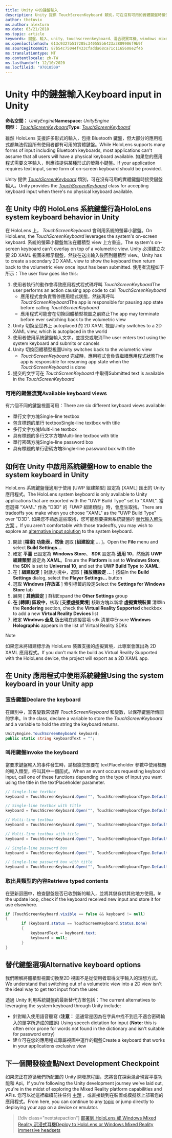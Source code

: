 ```yaml
---
title: Unity 中的鍵盤輸入
description: Unity 提供 TouchScreenKeyboard 類別，可在沒有可用的實體鍵盤時接受鍵盤輸入。
author: thetuvix
ms.author: alexturn
ms.date: 03/21/2018
ms.topic: article
keywords: 鍵盤、輸入、unity、touchscreenkeyboard、混合現實耳機、windows mixed reality 耳機、虛擬實境耳機
ms.openlocfilehash: 613c9327b517205c340555b6423a3809906f9b9f
ms.sourcegitcommit: 87b54c75044f433cfadda68ca71c1165608e2f4b
ms.translationtype: MT
ms.contentlocale: zh-TW
ms.lasthandoff: 12/10/2020
ms.locfileid: "97010509"
---
```

# <a name="keyboard-input-in-unity"></a><span data-ttu-id="65e57-104">Unity 中的鍵盤輸入</span><span class="sxs-lookup"><span data-stu-id="65e57-104">Keyboard input in Unity</span></span>

<span data-ttu-id="65e57-105">**命名空間：** *UnityEngine*</span><span class="sxs-lookup"><span data-stu-id="65e57-105">**Namespace:** *UnityEngine*</span></span><br>
 <span data-ttu-id="65e57-106">**類型**： *[TouchScreenKeyboard](https://docs.unity3d.com/ScriptReference/TouchScreenKeyboard.html)*</span><span class="sxs-lookup"><span data-stu-id="65e57-106">**Type**: *[TouchScreenKeyboard](https://docs.unity3d.com/ScriptReference/TouchScreenKeyboard.html)*</span></span>

<span data-ttu-id="65e57-107">雖然 HoloLens 支援許多形式的輸入，包括 Bluetooth 鍵盤，但大部分的應用程式都無法假設所有使用者都有可用的實體鍵盤。</span><span class="sxs-lookup"><span data-stu-id="65e57-107">While HoloLens supports many forms of input including Bluetooth keyboards, most applications can't assume that all users will have a physical keyboard available.</span></span> <span data-ttu-id="65e57-108">如果您的應用程式需要文字輸入，則應該提供某種形式的螢幕小鍵盤。</span><span class="sxs-lookup"><span data-stu-id="65e57-108">If your application requires text input, some form of on-screen keyboard should be provided.</span></span>

<span data-ttu-id="65e57-109">Unity 提供 *[TouchScreenKeyboard](https://docs.unity3d.com/ScriptReference/TouchScreenKeyboard.html)* 類別，可在沒有可用的實體鍵盤時接受鍵盤輸入。</span><span class="sxs-lookup"><span data-stu-id="65e57-109">Unity provides the *[TouchScreenKeyboard](https://docs.unity3d.com/ScriptReference/TouchScreenKeyboard.html)* class for accepting keyboard input when there's no physical keyboard available.</span></span>

## <a name="hololens-system-keyboard-behavior-in-unity"></a><span data-ttu-id="65e57-110">在 Unity 中的 HoloLens 系統鍵盤行為</span><span class="sxs-lookup"><span data-stu-id="65e57-110">HoloLens system keyboard behavior in Unity</span></span>

<span data-ttu-id="65e57-111">在 HoloLens 上， *TouchScreenKeyboard* 會利用系統的螢幕小鍵盤。</span><span class="sxs-lookup"><span data-stu-id="65e57-111">On HoloLens, the *TouchScreenKeyboard* leverages the system's on-screen keyboard.</span></span> <span data-ttu-id="65e57-112">系統的螢幕小鍵盤無法在體積型 view 上方重迭。</span><span class="sxs-lookup"><span data-stu-id="65e57-112">The system's on-screen keyboard can't overlay on top of a volumetric view.</span></span> <span data-ttu-id="65e57-113">Unity 必須建立次要 2D XAML 視圖來顯示鍵盤，然後在送出輸入後回到體積型 view。</span><span class="sxs-lookup"><span data-stu-id="65e57-113">Unity has to create a secondary 2D XAML view to show the keyboard then return back to the volumetric view once input has been submitted.</span></span> <span data-ttu-id="65e57-114">使用者流程如下所示：</span><span class="sxs-lookup"><span data-stu-id="65e57-114">The user flow goes like this:</span></span>
1. <span data-ttu-id="65e57-115">使用者執行的動作會導致應用程式程式碼呼叫 *TouchScreenKeyboard*</span><span class="sxs-lookup"><span data-stu-id="65e57-115">The user performs an action causing app code to call *TouchScreenKeyboard*</span></span>
    * <span data-ttu-id="65e57-116">應用程式會負責暫停應用程式狀態，然後再呼叫 *TouchScreenKeyboard*</span><span class="sxs-lookup"><span data-stu-id="65e57-116">The app is responsible for pausing app state before calling *TouchScreenKeyboard*</span></span>
    * <span data-ttu-id="65e57-117">應用程式可能會在切換回體積型視圖之前終止</span><span class="sxs-lookup"><span data-stu-id="65e57-117">The app may terminate before ever switching back to the volumetric view</span></span>
2. <span data-ttu-id="65e57-118">Unity 切換至世界上 autoplaced 的 2D XAML 視圖</span><span class="sxs-lookup"><span data-stu-id="65e57-118">Unity switches to a 2D XAML view, which is autoplaced in the world</span></span>
3. <span data-ttu-id="65e57-119">使用者使用系統鍵盤輸入文字，並提交或取消</span><span class="sxs-lookup"><span data-stu-id="65e57-119">The user enters text using the system keyboard and submits or cancels</span></span>
4. <span data-ttu-id="65e57-120">Unity 切換回體積型視圖</span><span class="sxs-lookup"><span data-stu-id="65e57-120">Unity switches back to the volumetric view</span></span>
    * <span data-ttu-id="65e57-121">*TouchScreenKeyboard* 完成時，應用程式會負責繼續應用程式狀態</span><span class="sxs-lookup"><span data-stu-id="65e57-121">The app is responsible for resuming app state when the *TouchScreenKeyboard* is done</span></span>
5. <span data-ttu-id="65e57-122">提交的文字可在 *TouchScreenKeyboard* 中取得</span><span class="sxs-lookup"><span data-stu-id="65e57-122">Submitted text is available in the *TouchScreenKeyboard*</span></span>

### <a name="available-keyboard-views"></a><span data-ttu-id="65e57-123">可用的鍵盤流覽</span><span class="sxs-lookup"><span data-stu-id="65e57-123">Available keyboard views</span></span>

<span data-ttu-id="65e57-124">有六個不同的鍵盤視圖可用：</span><span class="sxs-lookup"><span data-stu-id="65e57-124">There are six different keyboard views available:</span></span>
* <span data-ttu-id="65e57-125">單行文字方塊</span><span class="sxs-lookup"><span data-stu-id="65e57-125">Single-line textbox</span></span>
* <span data-ttu-id="65e57-126">包含標題的單行 textbox</span><span class="sxs-lookup"><span data-stu-id="65e57-126">Single-line textbox with title</span></span>
* <span data-ttu-id="65e57-127">多行文字方塊</span><span class="sxs-lookup"><span data-stu-id="65e57-127">Multi-line textbox</span></span>
* <span data-ttu-id="65e57-128">具有標題的多行文字方塊</span><span class="sxs-lookup"><span data-stu-id="65e57-128">Multi-line textbox with title</span></span>
* <span data-ttu-id="65e57-129">單行密碼方塊</span><span class="sxs-lookup"><span data-stu-id="65e57-129">Single-line password box</span></span>
* <span data-ttu-id="65e57-130">具有標題的單行密碼方塊</span><span class="sxs-lookup"><span data-stu-id="65e57-130">Single-line password box with title</span></span>

## <a name="how-to-enable-the-system-keyboard-in-unity"></a><span data-ttu-id="65e57-131">如何在 Unity 中啟用系統鍵盤</span><span class="sxs-lookup"><span data-stu-id="65e57-131">How to enable the system keyboard in Unity</span></span>

<span data-ttu-id="65e57-132">HoloLens 系統鍵盤僅適用于使用 [UWP 組建類型] 設定為 [XAML] 匯出的 Unity 應用程式。</span><span class="sxs-lookup"><span data-stu-id="65e57-132">The HoloLens system keyboard is only available to Unity applications that are exported with the "UWP Build Type" set to "XAML".</span></span> <span data-ttu-id="65e57-133">當您選擇 "XAML" 作為 "D3D" 的「UWP 組建類型」時，會產生取捨。</span><span class="sxs-lookup"><span data-stu-id="65e57-133">There are tradeoffs you make when you choose "XAML" as the "UWP Build Type" over "D3D".</span></span> <span data-ttu-id="65e57-134">如果您不熟悉這些取捨，您可能想要探索系統鍵盤的 [替代輸入解決方案](#alternative-keyboard-options) 。</span><span class="sxs-lookup"><span data-stu-id="65e57-134">If you aren't comfortable with those tradeoffs, you may wish to explore an [alternative input solution](#alternative-keyboard-options) to the system keyboard.</span></span>
1. <span data-ttu-id="65e57-135">開啟 [**檔案] 功能表，然後** 選取 [**組建設定 ...** ]。</span><span class="sxs-lookup"><span data-stu-id="65e57-135">Open the **File** menu and select **Build Settings...**</span></span>
2. <span data-ttu-id="65e57-136">確定 **平臺** 已設定為 **Windows Store**、 **SDK** 設定為 **通用 10**，然後將 **UWP 組建類型** 設定為 **XAML**。</span><span class="sxs-lookup"><span data-stu-id="65e57-136">Ensure the **Platform** is set to **Windows Store**, the **SDK** is set to **Universal 10**, and set the **UWP Build Type** to **XAML**.</span></span>
3. <span data-ttu-id="65e57-137">在 [ **組建設定** ] 對話方塊中，選取 [ **播放機設定 ...** ] 按鈕</span><span class="sxs-lookup"><span data-stu-id="65e57-137">In the **Build Settings** dialog, select the **Player Settings...** button</span></span>
4. <span data-ttu-id="65e57-138">選取 **Windows [存放區** ] 索引標籤的設定</span><span class="sxs-lookup"><span data-stu-id="65e57-138">Select the **Settings for Windows Store** tab</span></span>
5. <span data-ttu-id="65e57-139">展開 [ **其他設定** ] 群組</span><span class="sxs-lookup"><span data-stu-id="65e57-139">Expand the **Other Settings** group</span></span>
6. <span data-ttu-id="65e57-140">**在 [轉譯] 區段中**，核取 [**支援虛擬實境**] 核取方塊以新增 **虛擬實境裝置** 清單</span><span class="sxs-lookup"><span data-stu-id="65e57-140">In the **Rendering** section, check the **Virtual Reality Supported** checkbox to add a new **Virtual Reality Devices** list</span></span>
7. <span data-ttu-id="65e57-141">確定 **Windows 全息** 版出現在虛擬實境 sdk 清單中</span><span class="sxs-lookup"><span data-stu-id="65e57-141">Ensure **Windows Holographic** appears in the list of Virtual Reality SDKs</span></span>

>[!NOTE]
><span data-ttu-id="65e57-142">如果您未將組建標示為 HoloLens 裝置支援的虛擬實境，此專案會匯出為 2D XAML 應用程式。</span><span class="sxs-lookup"><span data-stu-id="65e57-142">If you don't mark the build as Virtual Reality Supported with the HoloLens device, the project will export as a 2D XAML app.</span></span>

## <a name="using-the-system-keyboard-in-your-unity-app"></a><span data-ttu-id="65e57-143">在 Unity 應用程式中使用系統鍵盤</span><span class="sxs-lookup"><span data-stu-id="65e57-143">Using the system keyboard in your Unity app</span></span>

### <a name="declare-the-keyboard"></a><span data-ttu-id="65e57-144">宣告鍵盤</span><span class="sxs-lookup"><span data-stu-id="65e57-144">Declare the keyboard</span></span>

<span data-ttu-id="65e57-145">在類別中，宣告變數來儲存 *TouchScreenKeyboard* 和變數，以保存鍵盤所傳回的字串。</span><span class="sxs-lookup"><span data-stu-id="65e57-145">In the class, declare a variable to store the *TouchScreenKeyboard* and a variable to hold the string the keyboard returns.</span></span>

```cs
UnityEngine.TouchScreenKeyboard keyboard;
public static string keyboardText = "";
```

### <a name="invoke-the-keyboard"></a><span data-ttu-id="65e57-146">叫用鍵盤</span><span class="sxs-lookup"><span data-stu-id="65e57-146">Invoke the keyboard</span></span>

<span data-ttu-id="65e57-147">當要求鍵盤輸入的事件發生時，請根據您想要在 textPlaceholder 參數中使用標題的輸入類型，呼叫其中一個函式。</span><span class="sxs-lookup"><span data-stu-id="65e57-147">When an event occurs requesting keyboard input, call one of these functions depending on the type of input you want using the title in the textPlaceholder parameter.</span></span>

```cs
// Single-line textbox
keyboard = TouchScreenKeyboard.Open("", TouchScreenKeyboardType.Default, false, false, false, false);

// Single-line textbox with title
keyboard = TouchScreenKeyboard.Open("", TouchScreenKeyboardType.Default, false, false, false, false, "Single-line title");

// Multi-line textbox
keyboard = TouchScreenKeyboard.Open("", TouchScreenKeyboardType.Default, false, true, false, false);

// Multi-line textbox with title
keyboard = TouchScreenKeyboard.Open("", TouchScreenKeyboardType.Default, false, true, false, false, "Multi-line Title");

// Single-line password box
keyboard = TouchScreenKeyboard.Open("", TouchScreenKeyboardType.Default, false, false, true, false);

// Single-line password box with title
keyboard = TouchScreenKeyboard.Open("", TouchScreenKeyboardType.Default, false, false, true, false, "Secure Single-line Title");
```

### <a name="retrieve-typed-contents"></a><span data-ttu-id="65e57-148">取出具類型的內容</span><span class="sxs-lookup"><span data-stu-id="65e57-148">Retrieve typed contents</span></span>

<span data-ttu-id="65e57-149">在更新迴圈中，檢查鍵盤是否已收到新的輸入，並將其儲存供其他地方使用。</span><span class="sxs-lookup"><span data-stu-id="65e57-149">In the update loop, check if the keyboard received new input and store it for use elsewhere.</span></span>

```cs
if (TouchScreenKeyboard.visible == false && keyboard != null)
{
       if (keyboard.status == TouchScreenKeyboard.Status.Done)
       {
           keyboardText = keyboard.text;
           keyboard = null;
       }
}
```

## <a name="alternative-keyboard-options"></a><span data-ttu-id="65e57-150">替代鍵盤選項</span><span class="sxs-lookup"><span data-stu-id="65e57-150">Alternative keyboard options</span></span>

<span data-ttu-id="65e57-151">我們瞭解將體積型視圖切換至2D 視圖不是從使用者取得文字輸入的理想方式。</span><span class="sxs-lookup"><span data-stu-id="65e57-151">We understand that switching out of a volumetric view into a 2D view isn't the ideal way to get text input from the user.</span></span>

<span data-ttu-id="65e57-152">透過 Unity 利用系統鍵盤的最新替代方案包括：</span><span class="sxs-lookup"><span data-stu-id="65e57-152">The current alternatives to leveraging the system keyboard through Unity include:</span></span>
* <span data-ttu-id="65e57-153">針對輸入使用語音聽寫 (<b>注意：</b> 這通常是因為在字典中找不到且不適合密碼輸入的單字所造成的錯誤) </span><span class="sxs-lookup"><span data-stu-id="65e57-153">Using speech dictation for input (<b>Note:</b> this is often error prone for words not found in the dictionary and isn't suitable for password entry)</span></span>
* <span data-ttu-id="65e57-154">建立可在您的應用程式專屬視圖中運作的鍵盤</span><span class="sxs-lookup"><span data-stu-id="65e57-154">Create a keyboard that works in your applications exclusive view</span></span>

## <a name="next-development-checkpoint"></a><span data-ttu-id="65e57-155">下一個開發檢查點</span><span class="sxs-lookup"><span data-stu-id="65e57-155">Next Development Checkpoint</span></span>

<span data-ttu-id="65e57-156">如果您正在遵循我們所配置的 Unity 開發旅程圖，您將會在探索混合現實平臺功能和 Api。</span><span class="sxs-lookup"><span data-stu-id="65e57-156">If you're following the Unity development journey we've laid out, you're in the midst of exploring the Mixed Reality platform capabilities and APIs.</span></span> <span data-ttu-id="65e57-157">您可以從這裡繼續前往任何 [主題](unity-development-overview.md#3-platform-capabilities-and-apis) ，或直接跳到在裝置或模擬器上部署您的應用程式。</span><span class="sxs-lookup"><span data-stu-id="65e57-157">From here, you can continue to any [topic](unity-development-overview.md#3-platform-capabilities-and-apis) or jump directly to deploying your app on a device or emulator.</span></span>

> [!div class="nextstepaction"]
> [<span data-ttu-id="65e57-158">部署到 HoloLens 或 Windows Mixed Reality 沉浸式耳機</span><span class="sxs-lookup"><span data-stu-id="65e57-158">Deploy to HoloLens or Windows Mixed Reality immersive headsets</span></span>](../platform-capabilities-and-apis/using-visual-studio.md)
